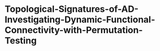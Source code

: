 # Topological-Signatures-of-AD-Investigating-Dynamic-Functional-Connectivity-with-Permutation-Testing